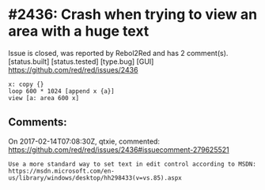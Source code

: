
#2436: Crash when trying to view an area with a huge text
================================================================================
Issue is closed, was reported by Rebol2Red and has 2 comment(s).
[status.built] [status.tested] [type.bug] [GUI]
<https://github.com/red/red/issues/2436>

```
x: copy {}
loop 600 * 1024 [append x {a}]
view [a: area 600 x]
```


Comments:
--------------------------------------------------------------------------------

On 2017-02-14T07:08:30Z, qtxie, commented:
<https://github.com/red/red/issues/2436#issuecomment-279625521>

    Use a more standard way to set text in edit control according to MSDN: https://msdn.microsoft.com/en-us/library/windows/desktop/hh298433(v=vs.85).aspx

